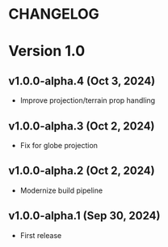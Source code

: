 # CHANGELOG

# Version 1.0

## v1.0.0-alpha.4 (Oct 3, 2024)

- Improve projection/terrain prop handling

## v1.0.0-alpha.3 (Oct 2, 2024)

- Fix for globe projection

## v1.0.0-alpha.2 (Oct 2, 2024)

- Modernize build pipeline

## v1.0.0-alpha.1 (Sep 30, 2024)

- First release
